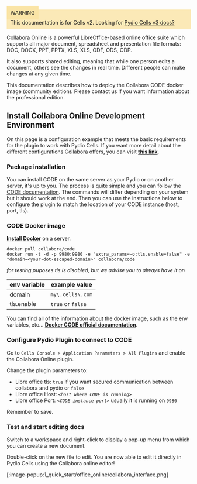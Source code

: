 
<div style="background-color: #fbe9b7;font-size: 14px;">
<span style="background-color: #fae4a6;padding: 10px;">WARNING</span>
<span style="padding: 10px;display: inline-block;">This documentation is for Cells v2. Looking for <a href="https://pydio.com/en/docs/cells/v3/quick-start">Pydio Cells v3 docs?</a></span>
</div>





Collabora Online is a powerful LibreOffice-based online office suite which supports all major document, spreadsheet and presentation file formats:​ DOC, DOCX, PPT, PPTX, XLS, XLS, ODF, ODS, ODP.

It also supports shared editing, meaning that while one person edits a document, others see the changes in real time. Different people can make changes at any given time.

This documentation describes how to deploy the Collabora CODE docker image (community edition). Please contact us if you want information about the professional edition.

## Install Collabora Online Development Environment

On this page is a configuration example that meets the basic requirements for the plugin to work with Pydio Cells. If you want more detail about the different configurations Collabora offers, you can visit **[this link](https://www.collaboraoffice.com/code/)**.

### Package installation

You can install CODE on the same server as your Pydio or on another server, it's up to you.
The process is quite simple and you can follow the [CODE documentation](https://www.collaboraoffice.com/code/linux-packages/).
The commands will differ depending on your system but it should work at the end. Then you can use the instructions below to configure the plugin to match the location of your CODE instance (host, port, tls).

### CODE Docker image

**[Install Docker](https://docs.docker.com/install/)** on a server.

```shell
docker pull collabora/code
docker run -t -d -p 9980:9980 -e "extra_params=-o:tls.enable=false" -e "domain=<your-dot-escaped-domain>" collabora/code
```
_for testing puposes tls is disabled, but we advise you to always have it on_

| env variable | example value     |
| ------------ | ----------------- |
| domain       | `my\.cells\.com`  |
| tls.enable   | `true` or `false` |

You can find all of the information about the docker image, such as the env variables, etc... **[Docker CODE official documentation](https://www.collaboraoffice.com/code/docker/)**.

### Configure Pydio Plugin to connect to CODE

Go to `Cells Console > Application Parameters > All Plugins` and enable the Collabora Online plugin.

Change the plugin parameters to:

- Libre office tls: `true` if you want secured communication between collabora and pydio or `false`
- Libre office Host: _`<host where CODE is running>`_
- Libre office Port: _`<CODE instance port>`_ usually it is running on `9980`

Remember to save.

### Test and start editing docs

Switch to a workspace and right-click to display a pop-up menu from which you can create a new document.

Double-click on the new file to edit. You are now able to edit it directly in Pydio Cells using the Collabora online editor!

[:image-popup:1_quick_start/office_online/collabora_interface.png]
